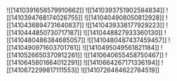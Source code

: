 ![[1410391658579910662]]
![[1410393751902584834]]
![[1410394768174026755]]
![[1410404908050812928]]
![[1410436894731640837]]
![[1410439338177929223]]
![[1410444850730717187]]
![[1410448827933360130]]
![[1410480486384685057]]
![[1410480487437459457]]
![[1410490971603701761]]
![[1410495049561821184]]
![[1410526650370912261]]
![[1410640655458750467]]
![[1410645801664012291]]
![[1410664267171336194]]
![[1410672299817111553]]
![[1410726464622784519]]
